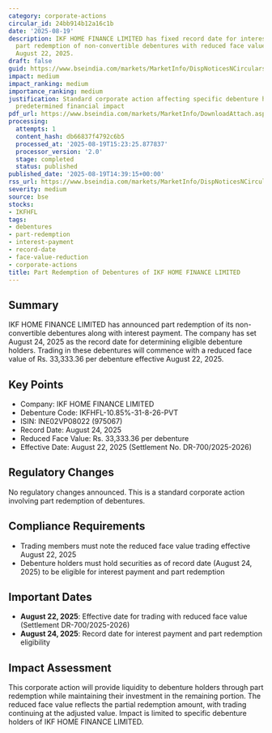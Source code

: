 ```yaml
---
category: corporate-actions
circular_id: 24bb914b12a16c1b
date: '2025-08-19'
description: IKF HOME FINANCE LIMITED has fixed record date for interest payment and
  part redemption of non-convertible debentures with reduced face value effective
  August 22, 2025.
draft: false
guid: https://www.bseindia.com/markets/MarketInfo/DispNoticesNCirculars.aspx?Noticeid={3C5F9819-8A9B-4323-8CA6-1FECD7FAD1D0}&noticeno=20250819-50&dt=08/19/2025&icount=50&totcount=52&flag=0
impact: medium
impact_ranking: medium
importance_ranking: medium
justification: Standard corporate action affecting specific debenture holders with
  predetermined financial impact
pdf_url: https://www.bseindia.com/markets/MarketInfo/DownloadAttach.aspx?id=20250819-50&attachedId=
processing:
  attempts: 1
  content_hash: db66837f4792c6b5
  processed_at: '2025-08-19T15:23:25.877837'
  processor_version: '2.0'
  stage: completed
  status: published
published_date: '2025-08-19T14:39:15+00:00'
rss_url: https://www.bseindia.com/markets/MarketInfo/DispNoticesNCirculars.aspx?Noticeid={3C5F9819-8A9B-4323-8CA6-1FECD7FAD1D0}&noticeno=20250819-50&dt=08/19/2025&icount=50&totcount=52&flag=0
severity: medium
source: bse
stocks:
- IKFHFL
tags:
- debentures
- part-redemption
- interest-payment
- record-date
- face-value-reduction
- corporate-actions
title: Part Redemption of Debentures of IKF HOME FINANCE LIMITED
---
```


## Summary

IKF HOME FINANCE LIMITED has announced part redemption of its non-convertible debentures along with interest payment. The company has set August 24, 2025 as the record date for determining eligible debenture holders. Trading in these debentures will commence with a reduced face value of Rs. 33,333.36 per debenture effective August 22, 2025.

## Key Points

- Company: IKF HOME FINANCE LIMITED
- Debenture Code: IKFHFL-10.85%-31-8-26-PVT
- ISIN: INE02VP08022 (975067)
- Record Date: August 24, 2025
- Reduced Face Value: Rs. 33,333.36 per debenture
- Effective Date: August 22, 2025 (Settlement No. DR-700/2025-2026)

## Regulatory Changes

No regulatory changes announced. This is a standard corporate action involving part redemption of debentures.

## Compliance Requirements

- Trading members must note the reduced face value trading effective August 22, 2025
- Debenture holders must hold securities as of record date (August 24, 2025) to be eligible for interest payment and part redemption

## Important Dates

- **August 22, 2025**: Effective date for trading with reduced face value (Settlement DR-700/2025-2026)
- **August 24, 2025**: Record date for interest payment and part redemption eligibility

## Impact Assessment

This corporate action will provide liquidity to debenture holders through part redemption while maintaining their investment in the remaining portion. The reduced face value reflects the partial redemption amount, with trading continuing at the adjusted value. Impact is limited to specific debenture holders of IKF HOME FINANCE LIMITED.